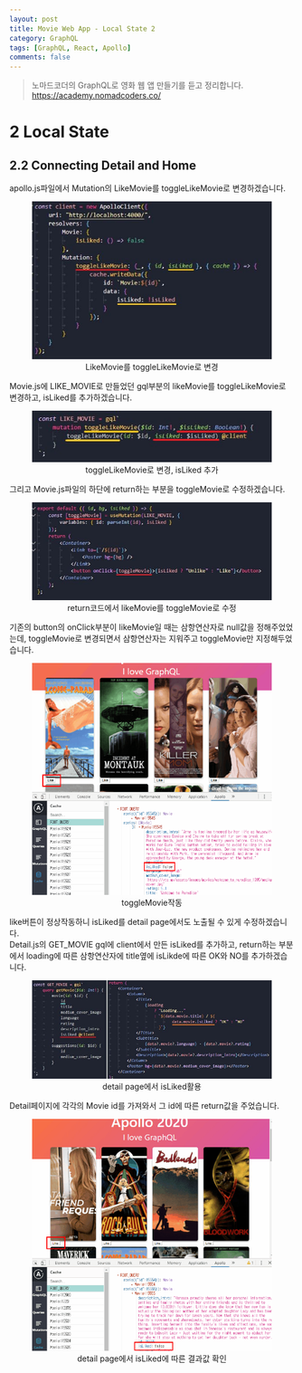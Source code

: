 ```yaml
---
layout: post
title: Movie Web App - Local State 2
category: GraphQL
tags: [GraphQL, React, Apollo]
comments: false
---
```


> 노마드코더의 GraphQL로 영화 웹 앱 만들기를 듣고 정리합니다. <https://academy.nomadcoders.co/>

# 2 Local State

## 2.2 Connecting Detail and Home

apollo.js파일에서 Mutation의 LikeMovie를 toggleLikeMovie로 변경하겠습니다.

<center>
<figure>
<img src="/assets/post-img/graphql/movie_graphql_apollo_1-18.jpg" alt="">
<figcaption>LikeMovie를 toggleLikeMovie로 변경</figcaption>
</figure>
</center>

Movie.js에 LIKE_MOVIE로 만들었던 gql부분의 likeMovie를 toggleLikeMovie로 변경하고, isLiked를 추가하겠습니다.

<center>
<figure>
<img src="/assets/post-img/graphql/movie_graphql_apollo_1-19.jpg" alt="">
<figcaption>toggleLikeMovie로 변경, isLiked 추가</figcaption>
</figure>
</center>

그리고 Movie.js파일의 하단에 return하는 부분을 toggleMovie로 수정하겠습니다.

<center>
<figure>
<img src="/assets/post-img/graphql/movie_graphql_apollo_1-20.jpg" alt="">
<figcaption>return코드에서 likeMovie를 toggleMovie로 수정</figcaption>
</figure>
</center>

기존의 button의 onClick부분이 likeMovie일 때는 삼항연산자로 null값을 정해주었었는데, toggleMovie로 변경되면서 삼항연산자는 지워주고 toggleMovie만 지정해두었습니다.

<center>
<figure>
<img src="/assets/post-img/graphql/movie_graphql_apollo_1-20.gif" alt="">
<figcaption>toggleMovie작동</figcaption>
</figure>
</center>

like버튼이 정상작동하니 isLiked를 detail page에서도 노출될 수 있게 수정하겠습니다.  
Detail.js의 GET_MOVIE gql에 client에서 만든 isLiked를 추가하고, return하는 부분에서 loading에 따른 삼항연산자에 title옆에 isLikde에 따른 OK와 NO를 추가하겠습니다.

<center>
<figure>
<img src="/assets/post-img/graphql/movie_graphql_apollo_1-21.jpg" alt="">
<figcaption>detail page에서 isLiked활용</figcaption>
</figure>
</center>

Detail페이지에 각각의 Movie id를 가져와서 그 id에 따른 return값을 주었습니다.

<center>
<figure>
<img src="/assets/post-img/graphql/movie_graphql_apollo_1-22.gif" alt="">
<figcaption>detail page에서 isLiked에 따른 결과값 확인</figcaption>
</figure>
</center>






